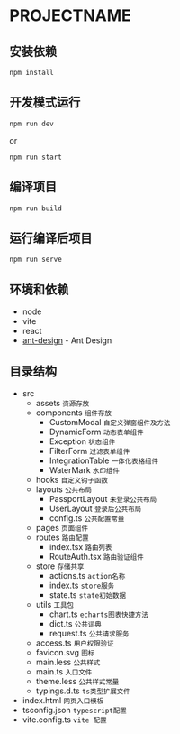 # PROJECTNAME

## 安装依赖

```
npm install
```

## 开发模式运行

```
npm run dev
```
or
```
npm run start
```

## 编译项目

```
npm run build
```

## 运行编译后项目

```
npm run serve
```

## 环境和依赖
- node
- vite
- react
- [ant-design](https://ant.design/components/overview-cn) - Ant Design

## 目录结构
- src
  - assets `资源存放`
  - components `组件存放`
    - CustomModal `自定义弹窗组件及方法`  
    - DynamicForm `动态表单组件`  
    - Exception `状态组件`
    - FilterForm `过滤表单组件`
    - IntegrationTable `一体化表格组件`
    - WaterMark `水印组件`
  - hooks `自定义钩子函数`
  - layouts `公共布局`
    - PassportLayout `未登录公共布局`
    - UserLayout `登录后公共布局`
    - config.ts `公共配置常量`
  - pages `页面组件`
  - routes `路由配置`
    - index.tsx `路由列表`
    - RouteAuth.tsx `路由验证组件`
  - store `存储共享`
    - actions.ts `action名称`
    - index.ts `store服务`
    - state.ts `state初始数据`
  - utils `工具包`
    - chart.ts `echarts图表快捷方法`
    - dict.ts `公共词典`
    - request.ts `公共请求服务`
  - access.ts `用户权限验证`
  - favicon.svg `图标`
  - main.less `公共样式`
  - main.ts `入口文件`
  - theme.less `公共样式常量`
  - typings.d.ts `ts类型扩展文件`
- index.html `网页入口模板`
- tsconfig.json `typescript配置` 
- vite.config.ts `vite 配置`  
